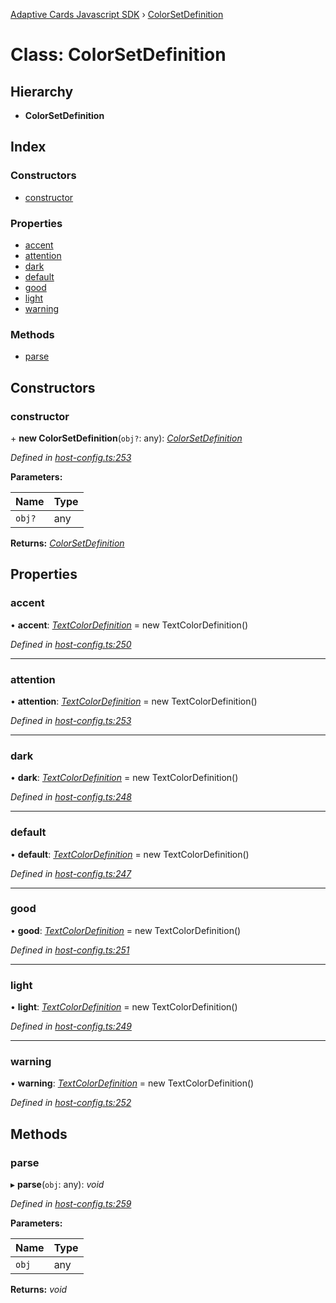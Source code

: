 [Adaptive Cards Javascript SDK](../README.md) › [ColorSetDefinition](colorsetdefinition.md)

# Class: ColorSetDefinition

## Hierarchy

* **ColorSetDefinition**

## Index

### Constructors

* [constructor](colorsetdefinition.md#constructor)

### Properties

* [accent](colorsetdefinition.md#accent)
* [attention](colorsetdefinition.md#attention)
* [dark](colorsetdefinition.md#dark)
* [default](colorsetdefinition.md#default)
* [good](colorsetdefinition.md#good)
* [light](colorsetdefinition.md#light)
* [warning](colorsetdefinition.md#warning)

### Methods

* [parse](colorsetdefinition.md#parse)

## Constructors

###  constructor

\+ **new ColorSetDefinition**(`obj?`: any): *[ColorSetDefinition](colorsetdefinition.md)*

*Defined in [host-config.ts:253](https://github.com/microsoft/AdaptiveCards/blob/899191664/source/nodejs/adaptivecards/src/host-config.ts#L253)*

**Parameters:**

Name | Type |
------ | ------ |
`obj?` | any |

**Returns:** *[ColorSetDefinition](colorsetdefinition.md)*

## Properties

###  accent

• **accent**: *[TextColorDefinition](textcolordefinition.md)* = new TextColorDefinition()

*Defined in [host-config.ts:250](https://github.com/microsoft/AdaptiveCards/blob/899191664/source/nodejs/adaptivecards/src/host-config.ts#L250)*

___

###  attention

• **attention**: *[TextColorDefinition](textcolordefinition.md)* = new TextColorDefinition()

*Defined in [host-config.ts:253](https://github.com/microsoft/AdaptiveCards/blob/899191664/source/nodejs/adaptivecards/src/host-config.ts#L253)*

___

###  dark

• **dark**: *[TextColorDefinition](textcolordefinition.md)* = new TextColorDefinition()

*Defined in [host-config.ts:248](https://github.com/microsoft/AdaptiveCards/blob/899191664/source/nodejs/adaptivecards/src/host-config.ts#L248)*

___

###  default

• **default**: *[TextColorDefinition](textcolordefinition.md)* = new TextColorDefinition()

*Defined in [host-config.ts:247](https://github.com/microsoft/AdaptiveCards/blob/899191664/source/nodejs/adaptivecards/src/host-config.ts#L247)*

___

###  good

• **good**: *[TextColorDefinition](textcolordefinition.md)* = new TextColorDefinition()

*Defined in [host-config.ts:251](https://github.com/microsoft/AdaptiveCards/blob/899191664/source/nodejs/adaptivecards/src/host-config.ts#L251)*

___

###  light

• **light**: *[TextColorDefinition](textcolordefinition.md)* = new TextColorDefinition()

*Defined in [host-config.ts:249](https://github.com/microsoft/AdaptiveCards/blob/899191664/source/nodejs/adaptivecards/src/host-config.ts#L249)*

___

###  warning

• **warning**: *[TextColorDefinition](textcolordefinition.md)* = new TextColorDefinition()

*Defined in [host-config.ts:252](https://github.com/microsoft/AdaptiveCards/blob/899191664/source/nodejs/adaptivecards/src/host-config.ts#L252)*

## Methods

###  parse

▸ **parse**(`obj`: any): *void*

*Defined in [host-config.ts:259](https://github.com/microsoft/AdaptiveCards/blob/899191664/source/nodejs/adaptivecards/src/host-config.ts#L259)*

**Parameters:**

Name | Type |
------ | ------ |
`obj` | any |

**Returns:** *void*

